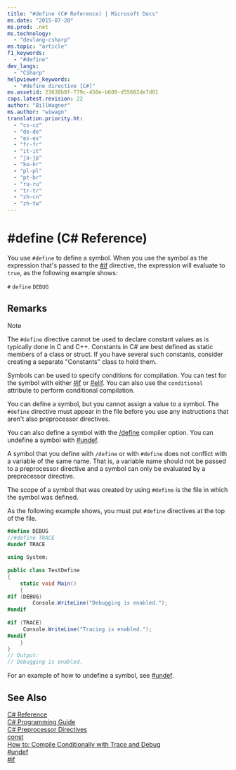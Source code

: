```yaml
---
title: "#define (C# Reference) | Microsoft Docs"
ms.date: "2015-07-20"
ms.prod: .net
ms.technology: 
  - "devlang-csharp"
ms.topic: "article"
f1_keywords: 
  - "#define"
dev_langs: 
  - "CSharp"
helpviewer_keywords: 
  - "#define directive [C#]"
ms.assetid: 23638b8f-779c-450e-b600-d55682de7d01
caps.latest.revision: 22
author: "BillWagner"
ms.author: "wiwagn"
translation.priority.ht: 
  - "cs-cz"
  - "de-de"
  - "es-es"
  - "fr-fr"
  - "it-it"
  - "ja-jp"
  - "ko-kr"
  - "pl-pl"
  - "pt-br"
  - "ru-ru"
  - "tr-tr"
  - "zh-cn"
  - "zh-tw"
---
```

# #define (C# Reference)
You use `#define` to define a symbol. When you use the symbol as the expression that's passed to the [#if](../../../csharp/language-reference/preprocessor-directives/preprocessor-if.md) directive, the expression will evaluate to `true`, as the following example shows:  
  
 `#`  `define`   `DEBUG`  
  
## Remarks  
  
> [!NOTE]
>  The `#define` directive cannot be used to declare constant values as is typically done in C and C++. Constants in C# are best defined as static members of a class or struct. If you have several such constants, consider creating a separate "Constants" class to hold them.  
  
 Symbols can be used to specify conditions for compilation. You can test for the symbol with either [#if](../../../csharp/language-reference/preprocessor-directives/preprocessor-if.md) or [#elif](../../../csharp/language-reference/preprocessor-directives/preprocessor-elif.md). You can also use the `conditional` attribute to perform conditional compilation.  
  
 You can define a symbol, but you cannot assign a value to a symbol. The `#define` directive must appear in the file before you use any instructions that aren't also preprocessor directives.  
  
 You can also define a symbol with the [/define](../../../csharp/language-reference/compiler-options/define-compiler-option.md) compiler option. You can undefine a symbol with [#undef](../../../csharp/language-reference/preprocessor-directives/preprocessor-undef.md).  
  
 A symbol that you define with `/define` or with `#define` does not conflict with a variable of the same name. That is, a variable name should not be passed to a preprocessor directive and a symbol can only be evaluated by a preprocessor directive.  
  
 The scope of a symbol that was created by using `#define` is the file in which the symbol was defined.  
  
 As the following example shows, you must put `#define` directives at the top of the file.  
  
```csharp  
#define DEBUG  
//#define TRACE  
#undef TRACE  
  
using System;  
  
public class TestDefine  
{  
    static void Main()  
    {  
#if (DEBUG)  
        Console.WriteLine("Debugging is enabled.");  
#endif  
  
#if (TRACE)  
     Console.WriteLine("Tracing is enabled.");  
#endif  
    }  
}  
// Output:  
// Debugging is enabled.  
```  
  
 For an example of how to undefine a symbol, see [#undef](../../../csharp/language-reference/preprocessor-directives/preprocessor-undef.md).  
  
## See Also  
 [C# Reference](../../../csharp/language-reference/index.md)   
 [C# Programming Guide](../../../csharp/programming-guide/index.md)   
 [C# Preprocessor Directives](../../../csharp/language-reference/preprocessor-directives/index.md)   
 [const](../../../csharp/language-reference/keywords/const.md)   
 [How to: Compile Conditionally with Trace and Debug](http://msdn.microsoft.com/library/56d051c3-012c-42c1-9a58-7270edc624aa)   
 [#undef](../../../csharp/language-reference/preprocessor-directives/preprocessor-undef.md)   
 [#if](../../../csharp/language-reference/preprocessor-directives/preprocessor-if.md)